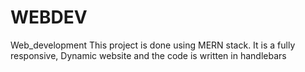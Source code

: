 # WEBDEV
Web_development
This project is done using MERN stack. It is a fully responsive, Dynamic website and the code is written in handlebars 
